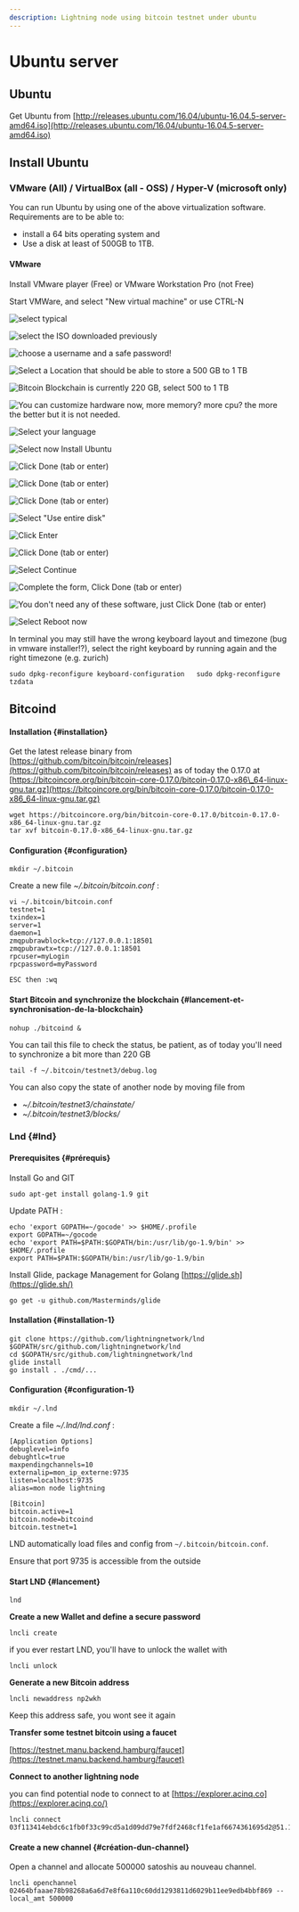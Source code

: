 ```yaml
---
description: Lightning node using bitcoin testnet under ubuntu
---
```


# Ubuntu server

## Ubuntu

Get Ubuntu from [http://releases.ubuntu.com/16.04/ubuntu-16.04.5-server-amd64.iso](http://releases.ubuntu.com/16.04/ubuntu-16.04.5-server-amd64.iso)

## **Install Ubuntu**

### VMware \(All\) / VirtualBox \(all - OSS\) / Hyper-V \(microsoft only\)

You can run Ubuntu by using one of the above virtualization software. Requirements are to be able to:

* install  a 64 bits operating system and 
* Use a disk at least of 500GB to 1TB.

#### VMware

Install VMware player \(Free\) or VMware Workstation Pro \(not Free\)

Start VMWare, and select "New virtual machine" or use CTRL-N

![select typical](../.gitbook/assets/step1.png)

![select the ISO downloaded previously](../.gitbook/assets/step2.png)

![choose a username and a safe password!](../.gitbook/assets/step3.png)

![Select a Location that should be able to store a 500 GB to 1 TB](../.gitbook/assets/step4.png)

![Bitcoin Blockchain is currently 220 GB, select 500 to 1 TB](../.gitbook/assets/step5.png)

![You can customize hardware now, more memory? more cpu? the more the better but it is not needed.](../.gitbook/assets/step7.png)

![Select your language](../.gitbook/assets/step8.png)

![Select now Install Ubuntu](../.gitbook/assets/step9.png)

![Click Done \(tab or enter\)](../.gitbook/assets/step10.png)

![Click Done \(tab or enter\)](../.gitbook/assets/step11.png)

![Click Done \(tab or enter\)](../.gitbook/assets/step12.png)

![Select &quot;Use entire disk&quot;](../.gitbook/assets/step13.png)

![Click Enter](../.gitbook/assets/step14.png)

![Click Done \(tab or enter\)](../.gitbook/assets/step15.png)

![Select Continue](../.gitbook/assets/step16.png)

![Complete the form, Click Done \(tab or enter\)](../.gitbook/assets/step17.png)

![You don&apos;t need any of these software, just Click Done \(tab or enter\)](../.gitbook/assets/step18.png)

![Select Reboot now](../.gitbook/assets/step19.png)

In terminal you may still have the wrong keyboard layout and timezone \(bug in vmware installer!?\), select the right keyboard by running again and the right timezone \(e.g. zurich\)

`sudo dpkg-reconfigure keyboard-configuration  
sudo dpkg-reconfigure tzdata`

## Bitcoind

#### Installation {#installation}

Get the latest release binary from [https://github.com/bitcoin/bitcoin/releases](https://github.com/bitcoin/bitcoin/releases) as of today the 0.17.0 at [https://bitcoincore.org/bin/bitcoin-core-0.17.0/bitcoin-0.17.0-x86\_64-linux-gnu.tar.gz](https://bitcoincore.org/bin/bitcoin-core-0.17.0/bitcoin-0.17.0-x86_64-linux-gnu.tar.gz)

```text
wget https://bitcoincore.org/bin/bitcoin-core-0.17.0/bitcoin-0.17.0-x86_64-linux-gnu.tar.gz
tar xvf bitcoin-0.17.0-x86_64-linux-gnu.tar.gz
```

#### Configuration {#configuration}

```text
mkdir ~/.bitcoin
```

Create a new file _~/.bitcoin/bitcoin.conf_ :

```text
vi ~/.bitcoin/bitcoin.conf
testnet=1
txindex=1
server=1
daemon=1
zmqpubrawblock=tcp://127.0.0.1:18501
zmqpubrawtx=tcp://127.0.0.1:18501
rpcuser=myLogin
rpcpassword=myPassword

ESC then :wq
```

#### Start Bitcoin and synchronize the blockchain {#lancement-et-synchronisation-de-la-blockchain}

```text
nohup ./bitcoind &
```

You can tail this file to check the status, be patient, as of today you'll need to synchronize a bit more than 220 GB

```text
tail -f ~/.bitcoin/testnet3/debug.log
```

You can also copy the state of another node by moving file from 

* _~/.bitcoin/testnet3/chainstate/_
* _~/.bitcoin/testnet3/blocks/_

### Lnd {#lnd}

#### Prerequisites {#prérequis}

Install Go and GIT

```text
sudo apt-get install golang-1.9 git
```

Update PATH :

```text
echo 'export GOPATH=~/gocode' >> $HOME/.profile
export GOPATH=~/gocode
echo 'export PATH=$PATH:$GOPATH/bin:/usr/lib/go-1.9/bin' >> $HOME/.profile
export PATH=$PATH:$GOPATH/bin:/usr/lib/go-1.9/bin
```

Install Glide, package Management for Golang [https://glide.sh](https://glide.sh/)

```text
go get -u github.com/Masterminds/glide
```

#### Installation {#installation-1}

```text
git clone https://github.com/lightningnetwork/lnd $GOPATH/src/github.com/lightningnetwork/lnd
cd $GOPATH/src/github.com/lightningnetwork/lnd
glide install
go install . ./cmd/...
```

#### Configuration {#configuration-1}

```text
mkdir ~/.lnd
```

Create a file _~/.lnd/lnd.conf_ :

```text
[Application Options]
debuglevel=info
debughtlc=true
maxpendingchannels=10
externalip=mon_ip_externe:9735
listen=localhost:9735
alias=mon node lightning

[Bitcoin]
bitcoin.active=1
bitcoin.node=bitcoind
bitcoin.testnet=1
```

LND automatically load files and config from `~/.bitcoin/bitcoin.conf`.

Ensure that port 9735 is accessible from the outside

#### Start LND {#lancement}

```text
lnd
```

**Create a new Wallet and define a secure password**

```text
lncli create
```

if you ever restart LND, you'll have to unlock the wallet with

```text
lncli unlock
```

**Generate a new Bitcoin address**

```text
lncli newaddress np2wkh
```

Keep this address safe, you wont see it again

**Transfer some testnet bitcoin using a faucet**

[https://testnet.manu.backend.hamburg/faucet](https://testnet.manu.backend.hamburg/faucet)

**Connect to another lightning node**

you can find potential node to connect to at [https://explorer.acinq.co](https://explorer.acinq.co/)

```text
lncli connect 03f113414ebdc6c1fb0f33c99cd5a1d09dd79e7fdf2468cf1fe1af6674361695d2@51.15.213.104:9735
```

#### Create a new channel {#création-dun-channel}

Open a channel and allocate 500000 satoshis au nouveau channel.

```text
lncli openchannel 02464bfaaae78b98268a6a6d7e8f6a110c60dd1293811d6029b11ee9edb4bbf869 --local_amt 500000
```

